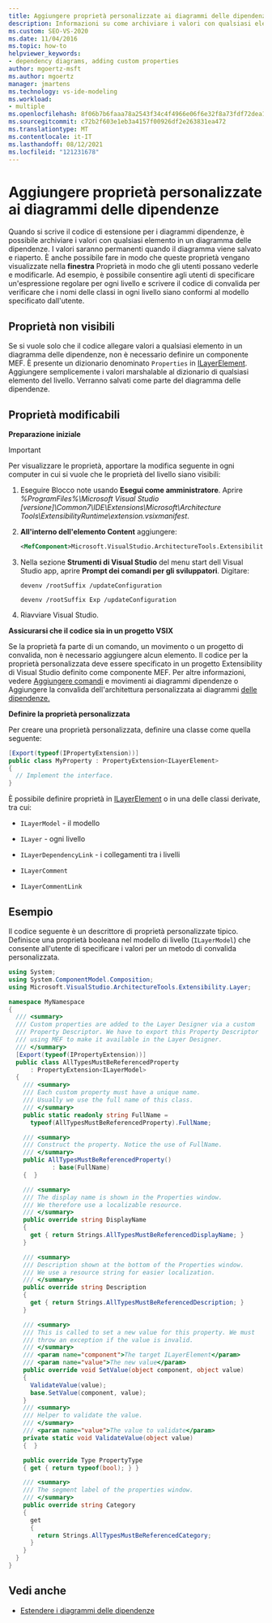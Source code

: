 ```yaml
---
title: Aggiungere proprietà personalizzate ai diagrammi delle dipendenze
description: Informazioni su come archiviare i valori con qualsiasi elemento in un diagramma delle dipendenze quando si scrive il codice di estensione per i diagrammi dipendenze.
ms.custom: SEO-VS-2020
ms.date: 11/04/2016
ms.topic: how-to
helpviewer_keywords:
- dependency diagrams, adding custom properties
author: mgoertz-msft
ms.author: mgoertz
manager: jmartens
ms.technology: vs-ide-modeling
ms.workload:
- multiple
ms.openlocfilehash: 8f06b7b6faaa78a2543f34c4f4966e06f6e32f8a73fdf72dea128aaa457315e8
ms.sourcegitcommit: c72b2f603e1eb3a4157f00926df2e263831ea472
ms.translationtype: MT
ms.contentlocale: it-IT
ms.lasthandoff: 08/12/2021
ms.locfileid: "121231678"
---
```

# <a name="add-custom-properties-to-dependency-diagrams"></a>Aggiungere proprietà personalizzate ai diagrammi delle dipendenze

Quando si scrive il codice di estensione per i diagrammi dipendenze, è possibile archiviare i valori con qualsiasi elemento in un diagramma delle dipendenze. I valori saranno permanenti quando il diagramma viene salvato e riaperto. È anche possibile fare in modo che queste proprietà vengano visualizzate nella **finestra** Proprietà in modo che gli utenti possano vederle e modificarle. Ad esempio, è possibile consentire agli utenti di specificare un'espressione regolare per ogni livello e scrivere il codice di convalida per verificare che i nomi delle classi in ogni livello siano conformi al modello specificato dall'utente.

## <a name="non-visible-properties"></a>Proprietà non visibili

Se si vuole solo che il codice allegare valori a qualsiasi elemento in un diagramma delle dipendenze, non è necessario definire un componente MEF. È presente un dizionario denominato `Properties` in [ILayerElement](/previous-versions/ff644511(v=vs.140)). Aggiungere semplicemente i valori marshalable al dizionario di qualsiasi elemento del livello. Verranno salvati come parte del diagramma delle dipendenze.

## <a name="editable-properties"></a>Proprietà modificabili

**Preparazione iniziale**

> [!IMPORTANT]
> Per visualizzare le proprietà, apportare la modifica seguente in ogni computer in cui si vuole che le proprietà del livello siano visibili:
>
> 1. Eseguire Blocco note usando **Esegui come amministratore**. Aprire *%ProgramFiles%\Microsoft Visual Studio [versione]\Common7\IDE\Extensions\Microsoft\Architecture Tools\ExtensibilityRuntime\extension.vsixmanifest*.
> 2. **All'interno dell'elemento Content** aggiungere:
>
>     ```xml
>     <MefComponent>Microsoft.VisualStudio.ArchitectureTools.Extensibility.Layer.Provider.dll</MefComponent>
>     ```
>
> 3. Nella sezione **Strumenti di Visual Studio** del menu start dell Visual Studio app, aprire **Prompt dei comandi per gli sviluppatori**. Digitare:
>
>      `devenv /rootSuffix /updateConfiguration`
>
>      `devenv /rootSuffix Exp /updateConfiguration`
> 4. Riavviare Visual Studio.

**Assicurarsi che il codice sia in un progetto VSIX**

Se la proprietà fa parte di un comando, un movimento o un progetto di convalida, non è necessario aggiungere alcun elemento. Il codice per la proprietà personalizzata deve essere specificato in un progetto Extensibility di Visual Studio definito come componente MEF. Per altre informazioni, vedere [Aggiungere comandi](../modeling/add-commands-and-gestures-to-layer-diagrams.md) e movimenti ai diagrammi dipendenze o Aggiungere la convalida dell'architettura personalizzata ai diagrammi [delle dipendenze.](../modeling/add-custom-architecture-validation-to-layer-diagrams.md)

**Definire la proprietà personalizzata**

Per creare una proprietà personalizzata, definire una classe come quella seguente:

```csharp
[Export(typeof(IPropertyExtension))]
public class MyProperty : PropertyExtension<ILayerElement>
{
  // Implement the interface.
}
```

È possibile definire proprietà in [ILayerElement](/previous-versions/ff644511(v=vs.140)) o in una delle classi derivate, tra cui:

- `ILayerModel` - il modello

- `ILayer` - ogni livello

- `ILayerDependencyLink` - i collegamenti tra i livelli

- `ILayerComment`

- `ILayerCommentLink`

## <a name="example"></a>Esempio

Il codice seguente è un descrittore di proprietà personalizzate tipico. Definisce una proprietà booleana nel modello di livello (`ILayerModel`) che consente all'utente di specificare i valori per un metodo di convalida personalizzata.

```csharp
using System;
using System.ComponentModel.Composition;
using Microsoft.VisualStudio.ArchitectureTools.Extensibility.Layer;

namespace MyNamespace
{
  /// <summary>
  /// Custom properties are added to the Layer Designer via a custom
  /// Property Descriptor. We have to export this Property Descriptor
  /// using MEF to make it available in the Layer Designer.
  /// </summary>
  [Export(typeof(IPropertyExtension))]
  public class AllTypesMustBeReferencedProperty
      : PropertyExtension<ILayerModel>
  {
    /// <summary>
    /// Each custom property must have a unique name.
    /// Usually we use the full name of this class.
    /// </summary>
    public static readonly string FullName =
      typeof(AllTypesMustBeReferencedProperty).FullName;

    /// <summary>
    /// Construct the property. Notice the use of FullName.
    /// </summary>
    public AllTypesMustBeReferencedProperty()
            : base(FullName)
    {  }

    /// <summary>
    /// The display name is shown in the Properties window.
    /// We therefore use a localizable resource.
    /// </summary>
    public override string DisplayName
    {
      get { return Strings.AllTypesMustBeReferencedDisplayName; }
    }

    /// <summary>
    /// Description shown at the bottom of the Properties window.
    /// We use a resource string for easier localization.
    /// </summary>
    public override string Description
    {
      get { return Strings.AllTypesMustBeReferencedDescription; }
    }

    /// <summary>
    /// This is called to set a new value for this property. We must
    /// throw an exception if the value is invalid.
    /// </summary>
    /// <param name="component">The target ILayerElement</param>
    /// <param name="value">The new value</param>
    public override void SetValue(object component, object value)
    {
      ValidateValue(value);
      base.SetValue(component, value);
    }
    /// <summary>
    /// Helper to validate the value.
    /// </summary>
    /// <param name="value">The value to validate</param>
    private static void ValidateValue(object value)
    {  }

    public override Type PropertyType
    { get { return typeof(bool); } }

    /// <summary>
    /// The segment label of the properties window.
    /// </summary>
    public override string Category
    {
      get
      {
        return Strings.AllTypesMustBeReferencedCategory;
      }
    }
  }
}
```

## <a name="see-also"></a>Vedi anche

- [Estendere i diagrammi delle dipendenze](../modeling/extend-layer-diagrams.md)
